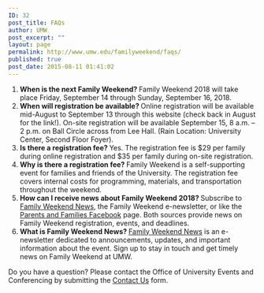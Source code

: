```yaml
---
ID: 32
post_title: FAQs
author: UMW
post_excerpt: ""
layout: page
permalink: http://www.umw.edu/familyweekend/faqs/
published: true
post_date: 2015-08-11 01:41:02
---
```

<ol>
 	<li><strong>When is the next Family Weekend? </strong>Family Weekend 2018 will take place Friday, September 14 through Sunday, September 16, 2018.</li>
 	<li><strong>When will registration be available? </strong>Online registration will be available mid-August to September 13 through this website (check back in August for the link!). On-site registration will be available September 15, 8 a.m. – 2 p.m. on Ball Circle across from Lee Hall. (Rain Location: University Center, Second Floor Foyer).</li>
 	<li><strong>Is there a registration fee? </strong>Yes. The registration fee is $29 per family during online registration and $35 per family during on-site registration.</li>
 	<li><strong>Why is there a registration fee? </strong>Family Weekend is a self-supporting event for families and friends of the University. The registration fee covers internal costs for programming, materials, and transportation throughout the weekend.</li>
 	<li><strong>How can I receive news about Family Weekend 2018? </strong>Subscribe to <a href="http://www.umw.edu/familyweekend/subscribe-to-family-weekend-news/" target="_blank" rel="noopener">Family Weekend News</a>, the Family Weekend e-newsletter, or like the <a href="https://www.facebook.com/UMWparentsandfamilies" target="_blank" rel="noopener">Parents and Families Facebook</a> page. Both sources provide news on Family Weekend registration, events, and deadlines.</li>
 	<li><strong>What is Family Weekend News? </strong><a href="http://www.umw.edu/familyweekend/subscribe-to-family-weekend-news/">Family Weekend News</a> is an e-newsletter dedicated to announcements, updates, and important information about the event. Sign up to stay in touch and get timely news on Family Weekend at UMW.<strong>  </strong></li>
</ol>
Do you have a question? Please contact the Office of University Events and Conferencing by submitting the <a href="http://www.umw.edu/familyweekend/contact-us/">Contact Us</a> form.